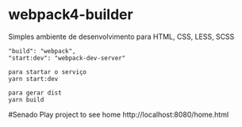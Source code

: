 # webpack4-builder
Simples ambiente de desenvolvimento para HTML, CSS, LESS, SCSS

    "build": "webpack",
    "start:dev": "webpack-dev-server"
    
    para startar o serviço
    yarn start:dev
    
    para gerar dist
    yarn build

#Senado Play project
    to see home 
    http://localhost:8080/home.html
    